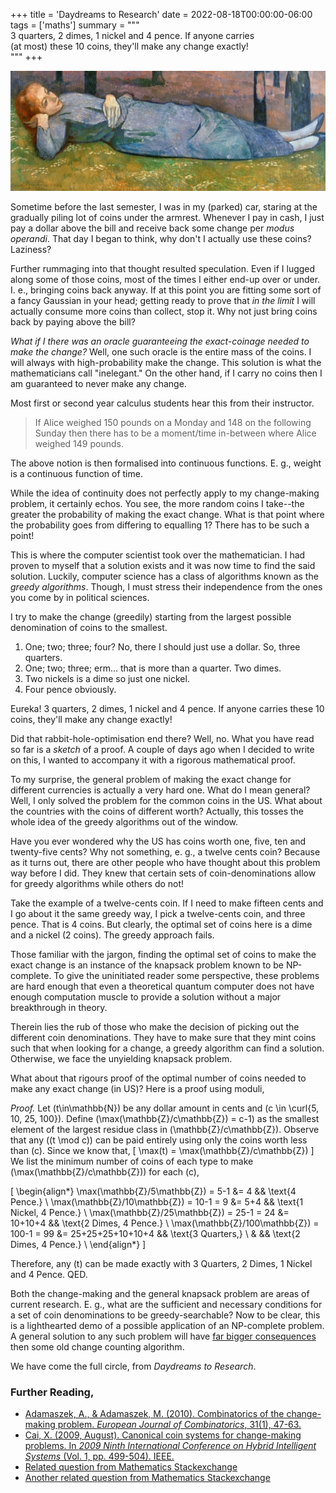+++
title = 'Daydreams to Research'
date = 2022-08-18T00:00:00-06:00
tags = ['maths']
summary = """\
3 quarters, 2 dimes, 1 nickel and 4 pence. If anyone carries \
(at most) these 10 coins, they'll make any change exactly!\
"""
+++

![Madeleine au Bois d'Amour](bernard.png "Madeleine au Bois d'Amour")

Sometime before the last semester, I was in my (parked) car, staring
at the gradually piling lot of coins under the armrest. Whenever I pay
in cash, I just pay a dollar above the bill and receive back some
change per _modus operandi_. That day I began to think, why don't I
actually use these coins? Laziness?

Further rummaging into that thought resulted speculation. Even if I
lugged along some of those coins, most of the times I either end-up
over or under. I. e., bringing coins back anyway. If at this point you
are fitting some sort of a fancy Gaussian in your head; getting ready
to prove that _in the limit_ I will actually consume more coins than
collect, stop it. Why not just bring coins back by paying above the
bill?

_What if I there was an oracle guaranteeing the exact-coinage needed
to make the change?_ Well, one such oracle is the entire mass of the
coins. I will always with high-probability make the change. This
solution is what the mathematicians call "inelegant." On the other
hand, if I carry no coins then I am guaranteed to never make any
change.

Most first or second year calculus students hear this from their
instructor.

> If Alice weighed 150 pounds on a Monday and 148 on the following
> Sunday then there has to be a moment/time in-between where Alice
> weighed 149 pounds.

The above notion is then formalised into continuous functions. E. g.,
weight is a continuous function of time.

While the idea of continuity does not perfectly apply to my
change-making problem, it certainly echos. You see, the more random
coins I take--the greater the probability of making the exact
change. What is that point where the probability goes from
differing to equalling 1? There has to be such a point!

This is where the computer scientist took over the mathematician. I
had proven to myself that a solution exists and it was now time to
find the said solution. Luckily, computer science has a class of
algorithms known as the _greedy algorithms_. Though, I must stress
their independence from the ones you come by in political sciences.

I try to make the change (greedily) starting from the largest possible
denomination of coins to the smallest.

1. One; two; three; four? No, there I should just use a dollar. So,
   three quarters.
2. One; two; three; erm... that is more than a quarter. Two dimes.
3. Two nickels is a dime so just one nickel.
5. Four pence obviously.

Eureka! 3 quarters, 2 dimes, 1 nickel and 4 pence. If anyone carries
these 10 coins, they'll make any change exactly!

Did that rabbit-hole-optimisation end there? Well, no. What you have
read so far is a _sketch_ of a proof. A couple of days ago when I
decided to write on this, I wanted to accompany it with a rigorous
mathematical proof.

To my surprise, the general problem of making the exact change for
different currencies is actually a very hard one. What do I mean
general? Well, I only solved the problem for the common coins in the
US. What about the countries with the coins of different worth?
Actually, this tosses the whole idea of the greedy algorithms out of
the window.

Have you ever wondered why the US has coins worth one, five, ten and
twenty-five cents? Why not something, e. g., a twelve cents coin?
Because as it turns out, there are other people who have thought about
this problem way before I did. They knew that certain sets of
coin-denominations allow for greedy algorithms while others do not!

Take the example of a twelve-cents coin. If I need to make fifteen
cents and I go about it the same greedy way, I pick a twelve-cents
coin, and three pence. That is 4 coins. But clearly, the optimal set
of coins here is a dime and a nickel (2 coins). The greedy approach
fails.

Those familiar with the jargon, finding the optimal set of coins to
make the exact change is an instance of the knapsack problem known to
be NP-complete. To give the uninitiated reader some perspective, these
problems are hard enough that even a theoretical quantum computer does
not have enough computation muscle to provide a solution without a
major breakthrough in theory.

Therein lies the rub of those who make the decision of picking out the
different coin denominations. They have to make sure that they mint
coins such that when looking for a change, a greedy algorithm can find
a solution. Otherwise, we face the unyielding knapsack problem.

What about that rigours proof of the optimal number of coins needed to
make any exact change (in US)? Here is a proof using moduli,

_Proof._ Let \(t\in\mathbb{N}\) be any dollar amount in cents and \(c \in
\curl{5, 10, 25, 100}\). Define \(\max(\mathbb{Z}/c\mathbb{Z}) = c-1\) as
the smallest element of the largest residue class in
\(\mathbb{Z}/c\mathbb{Z}\).
Observe that any \((t \mod c)\) can be paid entirely using only the
coins worth less than \(c\). Since we know that,
\[
\max(t) = \max(\mathbb{Z}/c\mathbb{Z})
\]
We list the minimum number of coins of each type to make
\(\max(\mathbb{Z}/c\mathbb{Z})\) for each \(c\),

\[
\begin{align*}
\max(\mathbb{Z}/5\mathbb{Z}) = 5-1 &= 4  && \text{4 Pence.} \\
\max(\mathbb{Z}/10\mathbb{Z}) = 10-1 = 9 &= 5+4  && \text{1 Nickel, 4 Pence.} \\
\max(\mathbb{Z}/25\mathbb{Z}) = 25-1 = 24 &= 10+10+4  && \text{2 Dimes, 4 Pence.} \\
\max(\mathbb{Z}/100\mathbb{Z}) = 100-1 = 99 &= 25+25+25+10+10+4  && \text{3 Quarters,} \\
& && \text{2 Dimes, 4 Pence.} \\
\end{align*}
\]

Therefore, any \(t\) can be made exactly with 3 Quarters, 2 Dimes, 1
Nickel and 4 Pence. QED.

Both the change-making and the general knapsack problem are areas of
current research. E. g., what are the sufficient and necessary
conditions for a set of coin denominations to be greedy-searchable?
Now to be clear, this is a lighthearted demo of a possible application
of an NP-complete problem. A general solution to any such problem will
have [far bigger
consequences](https://www.youtube.com/watch?v=F5bAa6gFvLs&t=35s) then
some old change counting algorithm.

We have come the full circle, from _Daydreams to Research_.

### Further Reading,

- [Adamaszek, A., & Adamaszek, M. (2010).
   Combinatorics of the change-making problem.
  _European Journal of Combinatorics_, 31(1), 47-63.](https://www.sciencedirect.com/science/article/pii/S0195669809001292)
- [Cai, X. (2009, August).
   Canonical coin systems for change-making problems. In _2009
   Ninth International Conference on Hybrid Intelligent Systems_
   (Vol. 1, pp. 499-504). IEEE.](https://arxiv.org/pdf/0809.0400.pdf)
- [Related question from Mathematics Stackexchange](https://math.stackexchange.com/q/4505822/783364)
- [Another related question from Mathematics Stackexchange](https://math.stackexchange.com/q/106317/783364)
